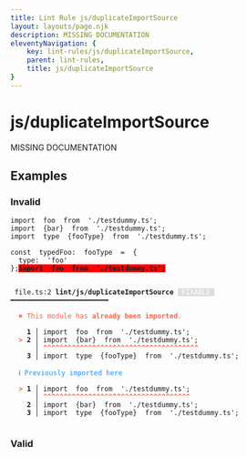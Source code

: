 ```yaml
---
title: Lint Rule js/duplicateImportSource
layout: layouts/page.njk
description: MISSING DOCUMENTATION
eleventyNavigation: {
	key: lint-rules/js/duplicateImportSource,
	parent: lint-rules,
	title: js/duplicateImportSource
}
---
```


# js/duplicateImportSource

MISSING DOCUMENTATION

<!-- EVERYTHING BELOW IS AUTOGENERATED. SEE SCRIPTS FOLDER FOR UPDATE SCRIPTS -->


## Examples
### Invalid
<pre class="language-text"><code class="language-text"><span class="token keyword">import</span>  <span class="token variable">foo</span>  <span class="token keyword">from</span>  <span class="token string">&apos;./testdummy.ts&apos;</span><span class="token punctuation">;</span>
<span class="token keyword">import</span>  <span class="token punctuation">{</span><span class="token variable">bar</span><span class="token punctuation">}</span>  <span class="token keyword">from</span>  <span class="token string">&apos;./testdummy.ts&apos;</span><span class="token punctuation">;</span>
<span class="token keyword">import</span>  <span class="token variable">type</span>  <span class="token punctuation">{</span><span class="token variable">fooType</span><span class="token punctuation">}</span>  <span class="token keyword">from</span>  <span class="token string">&apos;./testdummy.ts&apos;</span><span class="token punctuation">;</span>

<span class="token keyword">const</span>  <span class="token variable">typedFoo</span><span class="token punctuation">:</span>  <span class="token variable">fooType</span>  <span class="token operator">=</span>  <span class="token punctuation">{</span>
  <span class="token variable">type</span><span class="token punctuation">:</span>  <span class="token string">&apos;foo&apos;</span>
<span class="token punctuation">}</span><span class="token punctuation">;</span><strong><span style="background-color: red">import</span></strong><strong><span style="background-color: red">  </span></strong><strong><span style="background-color: red">foo</span></strong><strong><span style="background-color: red">  </span></strong><strong><span style="background-color: red">from</span></strong><strong><span style="background-color: red">  </span></strong><strong><span style="background-color: red">&apos;./testdummy.ts&apos;;</span></strong></code></pre>
<pre class="language-text"><code class="language-text">
 <span style="text-decoration-style: dotted;">file.ts:2</span> <strong>lint/js/duplicateImportSource</strong> <span style="color: white; background-color: #ddd;"> FIXABLE </span> ━━━━━━━━━━━━━━━━━━━━━━━━

  <strong><span style="color: Tomato;">✖ </span></strong><span style="color: Tomato;">This module has </span><span style="color: Tomato;"><strong>already been imported</strong></span><span style="color: Tomato;">.</span>

  <strong>  1</strong><strong> │ </strong>import  foo  from  &apos;./testdummy.ts&apos;;
  <strong><span style="color: Tomato;">&gt;</span></strong><strong> 2</strong><strong> │ </strong>import  {bar}  from  &apos;./testdummy.ts&apos;;
     <strong> │ </strong><span style="color: Tomato;"><strong>^</strong></span><span style="color: Tomato;"><strong>^</strong></span><span style="color: Tomato;"><strong>^</strong></span><span style="color: Tomato;"><strong>^</strong></span><span style="color: Tomato;"><strong>^</strong></span><span style="color: Tomato;"><strong>^</strong></span><span style="color: Tomato;"><strong>^</strong></span><span style="color: Tomato;"><strong>^</strong></span><span style="color: Tomato;"><strong>^</strong></span><span style="color: Tomato;"><strong>^</strong></span><span style="color: Tomato;"><strong>^</strong></span><span style="color: Tomato;"><strong>^</strong></span><span style="color: Tomato;"><strong>^</strong></span><span style="color: Tomato;"><strong>^</strong></span><span style="color: Tomato;"><strong>^</strong></span><span style="color: Tomato;"><strong>^</strong></span><span style="color: Tomato;"><strong>^</strong></span><span style="color: Tomato;"><strong>^</strong></span><span style="color: Tomato;"><strong>^</strong></span><span style="color: Tomato;"><strong>^</strong></span><span style="color: Tomato;"><strong>^</strong></span><span style="color: Tomato;"><strong>^</strong></span><span style="color: Tomato;"><strong>^</strong></span><span style="color: Tomato;"><strong>^</strong></span><span style="color: Tomato;"><strong>^</strong></span><span style="color: Tomato;"><strong>^</strong></span><span style="color: Tomato;"><strong>^</strong></span><span style="color: Tomato;"><strong>^</strong></span><span style="color: Tomato;"><strong>^</strong></span><span style="color: Tomato;"><strong>^</strong></span><span style="color: Tomato;"><strong>^</strong></span><span style="color: Tomato;"><strong>^</strong></span><span style="color: Tomato;"><strong>^</strong></span><span style="color: Tomato;"><strong>^</strong></span><span style="color: Tomato;"><strong>^</strong></span><span style="color: Tomato;"><strong>^</strong></span><span style="color: Tomato;"><strong>^</strong></span><span style="color: Tomato;"><strong>^</strong></span>
  <strong>  3</strong><strong> │ </strong>import  type  {fooType}  from  &apos;./testdummy.ts&apos;;

  <strong><span style="color: DodgerBlue;">ℹ </span></strong><span style="color: DodgerBlue;">Previously imported here</span>

  <strong><span style="color: Tomato;">&gt;</span></strong><strong> 1</strong><strong> │ </strong><span class="token keyword">import</span>  <span class="token variable">foo</span>  <span class="token keyword">from</span>  <span class="token string">&apos;./testdummy.ts&apos;</span><span class="token punctuation">;</span>
     <strong> │ </strong><span style="color: Tomato;"><strong>^</strong></span><span style="color: Tomato;"><strong>^</strong></span><span style="color: Tomato;"><strong>^</strong></span><span style="color: Tomato;"><strong>^</strong></span><span style="color: Tomato;"><strong>^</strong></span><span style="color: Tomato;"><strong>^</strong></span><span style="color: Tomato;"><strong>^</strong></span><span style="color: Tomato;"><strong>^</strong></span><span style="color: Tomato;"><strong>^</strong></span><span style="color: Tomato;"><strong>^</strong></span><span style="color: Tomato;"><strong>^</strong></span><span style="color: Tomato;"><strong>^</strong></span><span style="color: Tomato;"><strong>^</strong></span><span style="color: Tomato;"><strong>^</strong></span><span style="color: Tomato;"><strong>^</strong></span><span style="color: Tomato;"><strong>^</strong></span><span style="color: Tomato;"><strong>^</strong></span><span style="color: Tomato;"><strong>^</strong></span><span style="color: Tomato;"><strong>^</strong></span><span style="color: Tomato;"><strong>^</strong></span><span style="color: Tomato;"><strong>^</strong></span><span style="color: Tomato;"><strong>^</strong></span><span style="color: Tomato;"><strong>^</strong></span><span style="color: Tomato;"><strong>^</strong></span><span style="color: Tomato;"><strong>^</strong></span><span style="color: Tomato;"><strong>^</strong></span><span style="color: Tomato;"><strong>^</strong></span><span style="color: Tomato;"><strong>^</strong></span><span style="color: Tomato;"><strong>^</strong></span><span style="color: Tomato;"><strong>^</strong></span><span style="color: Tomato;"><strong>^</strong></span><span style="color: Tomato;"><strong>^</strong></span><span style="color: Tomato;"><strong>^</strong></span><span style="color: Tomato;"><strong>^</strong></span><span style="color: Tomato;"><strong>^</strong></span><span style="color: Tomato;"><strong>^</strong></span>
  <strong>  2</strong><strong> │ </strong><span class="token keyword">import</span>  <span class="token punctuation">{</span><span class="token variable">bar</span><span class="token punctuation">}</span>  <span class="token keyword">from</span>  <span class="token string">&apos;./testdummy.ts&apos;</span><span class="token punctuation">;</span>
  <strong>  3</strong><strong> │ </strong><span class="token keyword">import</span>  <span class="token variable">type</span>  <span class="token punctuation">{</span><span class="token variable">fooType</span><span class="token punctuation">}</span>  <span class="token keyword">from</span>  <span class="token string">&apos;./testdummy.ts&apos;</span><span class="token punctuation">;</span>

</code></pre>
### Valid
